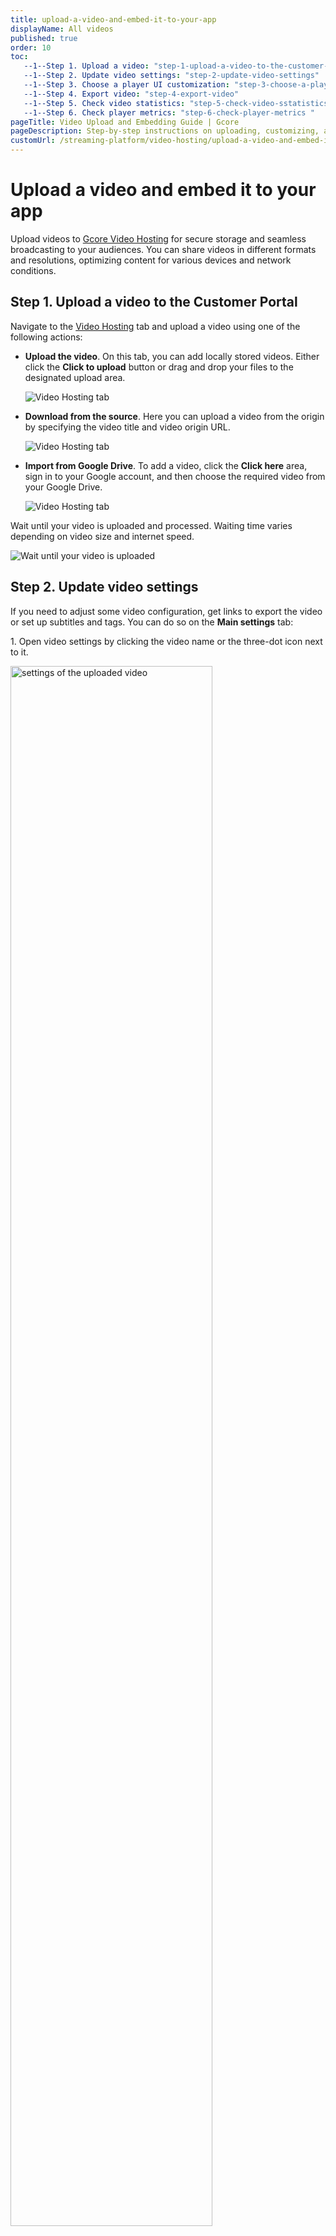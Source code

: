 ```yaml
---
title: upload-a-video-and-embed-it-to-your-app
displayName: All videos
published: true
order: 10
toc:
   --1--Step 1. Upload a video: "step-1-upload-a-video-to-the-customer-portal"
   --1--Step 2. Update video settings: "step-2-update-video-settings"
   --1--Step 3. Choose a player UI customization: "step-3-choose-a-player-ui-customization-and-video-projection"
   --1--Step 4. Export video: "step-4-export-video"
   --1--Step 5. Check video statistics: "step-5-check-video-sstatistics"
   --1--Step 6. Check player metrics: "step-6-check-player-metrics "              
pageTitle: Video Upload and Embedding Guide | Gcore
pageDescription: Step-by-step instructions on uploading, customizing, and embedding videos in your application for a seamless viewing experience and statistics tracking.
customUrl: /streaming-platform/video-hosting/upload-a-video-and-embed-it-to-your-app
---
```

# Upload a video and embed it to your app

Upload videos to <a href="https://gcore.com/streaming-platform/video-hosting" target="_blank">Gcore Video Hosting</a> for secure storage and seamless broadcasting to your audiences. You can share videos in different formats and resolutions, optimizing content for various devices and network conditions.

## Step 1. Upload a video to the Customer Portal
  
Navigate to the <a href="https://streaming.gcore.com/video/list" target="_blank">Video Hosting</a> tab and upload a video using one of the following actions: 

* **Upload the video**. On this tab, you can add locally stored videos. Either click the **Click to upload** button or drag and drop your files to the designated upload area.

  <img src="https://assets.gcore.pro/docs/streaming-platform/video-hosting/upload-a-video-and-embed-it-to-your-app/upload-video-tab.png" alt="Video Hosting tab">

* **Download from the source**. Here you can upload a video from the origin by specifying the video title and video origin URL.

  <img src="https://assets.gcore.pro/docs/streaming-platform/video-hosting/upload-a-video-and-embed-it-to-your-app/download-from-source.png" alt="Video Hosting tab">

* **Import from Google Drive**. To add a video, click the **Click here** area, sign in to your Google account, and then choose the required video from your Google Drive. 

  <img src="https://assets.gcore.pro/docs/streaming-platform/video-hosting/upload-a-video-and-embed-it-to-your-app/import-from-google-drive.png" alt="Video Hosting tab">

Wait until your video is uploaded and processed. Waiting time varies depending on video size and internet speed.  
  
<img src="https://assets.gcore.pro/docs/streaming-platform/video-hosting/upload-a-video-and-embed-it-to-your-app/video-uploading-process.png" alt="Wait until your video is uploaded">

## Step 2. Update video settings

If you need to adjust some video configuration, get links to export the video or set up subtitles and tags. You can do so on the **Main settings** tab: 

1\. Open video settings by clicking the video name or the three-dot icon next to it.
  
<img src="https://assets.gcore.pro/docs/streaming-platform/video-hosting/upload-a-video-and-embed-it-to-your-app/video-settings.png" alt="settings of the uploaded video" width="80%">

2\. Update the following video settings if necessary:

- **Name**: Change its name (it will be displayed in the Gcore Customer Portal)
- **Description**: Enter a description (it will be displayed in the Gcore Customer Portal)
- **Player**: Select custom player, if you enabled the <a href="https://gcore.com/docs/streaming-platform/extra-features/customize-appearance-of-the-built-in-player" target="_blank">Players</a> feature
- **Tags**: Select <a href="https://gcore.com/docs/streaming-platform/video-hosting/organize-uploaded-videos#how-to-use-tags" target="_blank">tags</a> for a video
- **Subtitles**: Add <a href="https://gcore.com/docs/streaming-platform/video-hosting/subtitles-and-closed-captions-for-vod#control-panel">subtitles and choose a subtitle language</a>
- **Screensaver**: Select a screensaver from screenshots or upload a screensaver from your computer

<img src="https://assets.gcore.pro/docs/streaming-platform/video-hosting/upload-a-video-and-embed-it-to-your-app/video-main-settings-update.png" alt="Video settings" width="80%"> 

3\. Select one of the automatically created video posters or upload a new one from your local storage.

<img src="https://assets.gcore.pro/docs/streaming-platform/video-hosting/upload-a-video-and-embed-it-to-your-app/choose-video-poster.png" alt="Video poster settings" width="80%"> 

## Step 3. Choose a player UI customization and video projection

Customize the functionality and appearance of a <a href="https://gcore.com/docs/streaming-platform/extra-features/customize-appearance-of-the-built-in-player" target="_blank">built-in HTML web player</a> for the uploaded video. Note that these settings apply only to the built-in player and won’t affect viewers using external or OS-native players. 

In the **Player** dropdown, you can choose the existing configuration. To add a new built-in player and customize its settings, refer to our <a href="https://gcore.com/docs/streaming-platform/extra-features/customize-appearance-of-the-built-in-player" target="_blank">dedicated guide</a>. 

You can also apply **Video projection** settings. If you select the **180/360 projection** option, the player will project the video not like a regular “flat” video but <a href="https://en.wikipedia.org/wiki/360-degree_video" target="_blank">volumetric with superposition on a sphere</a>. 

<img src="https://assets.gcore.pro/docs/streaming-platform/video-hosting/upload-a-video-and-embed-it-to-your-app/player-projection.png" alt="Player customization & projection settings" width="80%"> 

## Step 4. Export video

In the **Links for export** section, choose the relevant export method: 

* **Video page URL**: A Web player URL to access and play the video directly from a website. 

* **HLS manifest URL**: A URL to a master playlist HLS (master.m3u8) with MPEGTS container. 

* **iFrame embed code**: A URL to our HTML video player with the video inside. It can be inserted into an iframe on your website and the video will automatically play on all browsers. 

In the Links for export section, you can also choose the video size and download the uploaded video in the required quality by selecting its bitrate and clicking **Download video**.    

<img src="https://assets.gcore.pro/docs/streaming-platform/video-hosting/upload-a-video-and-embed-it-to-your-app/export-links.png" alt="Export tab" width="80%">  

## Step 5. Check video statistics 

This tab displays data on unique views gathered through Gcore CDN. Each viewer is counted only once, regardless of how many times they connect or disconnect or which player they use. For more information on how the data is collected and counted, check our <a href="https://api.gcore.com/docs/streaming#tag/Statistics" target="_blank">API documentation</a>. 

The displayed statistics correspond to the period set by the table filters. 

<img src="https://assets.gcore.pro/docs/streaming-platform/video-hosting/upload-a-video-and-embed-it-to-your-app/video-statistics-tab.png" alt="General statistics tab" width="80%">  

After you upload the video, you can check its: 

* **Unique views**:  The number of individual viewers who have watched the video. 

* **Delivery minutes**: The amount of traffic and the duration (in minutes) of video downloaded through Gcore CDN. 

<alert-element type="info" title="Info">
 
Certain video players may download the entire video to the buffer, even if users don't watch it completely. This can lead to unnecessary consumption of your traffic and inflated view count without actual user engagement. 

To prevent this, adjust your player settings to optimize downloading to the buffer. For example, the <a href="https://gcore.com/docs/streaming-platform/extra-features/customize-appearance-of-the-built-in-player" target="_blank">Gcore built-in player</a> downloads only the first few video fragments. 
 
</alert-element>

## Step 6. Check player metrics

On this tab, you view comprehensive information about the views in the built-in player. 

<alert-element type="tip" title="Tip">

All data displayed on the Player metrics tab reflects only the statistics collected by the built-in HTML player. If users viewed video in external or OS-native players, those views and interactions are not included in the metrics. 

</alert-element>

Player statistics are available in Coordinated Universal Time (UTC) or in your local time zone format.  

By default, the date is presented for the last 24 hours. However, you can adjust the displayed information based on the date and time filters. To keep the data up to date without refreshing the page manually, you can choose the preferred **Auto refresh **interval in the dropdown. 

### Average view duration 

This graph shows how many minutes the audience watched the video in the built-in player.  This graph shows how many minutes the audience watched the video in the built-in player. 

Based on this data, you can see how many viewers started watching your video and where they stopped, without completing it.  

<img src="https://assets.gcore.pro/docs/streaming-platform/video-hosting/upload-a-video-and-embed-it-to-your-app/player-metrics-tab.png" alt="Player metrics showing average video views" width="80%">  

### Browsers 

In the **Browsers** section, you can view information about the browsers your viewers use to watch your video. 

<img src="https://assets.gcore.pro/docs/streaming-platform/video-hosting/upload-a-video-and-embed-it-to-your-app/browsers-section.png" alt="Player metrics showing user browser data" width="80%">  

### Geography 

The **Geography** section displays a world map highlighting the countries where viewers have watched your videos for at least 5 seconds. The viewer's country is determined by their IP address. 

<img src="https://assets.gcore.pro/docs/streaming-platform/video-hosting/upload-a-video-and-embed-it-to-your-app/geography-section.png" alt="Player metrics showing geography data" width="80%">  

### Hosts 

The **Hosts** section provides data on the URLs of requested pages. Only views lasting longer than five seconds are counted.  

The `streaming.gcore.com` URL means a video was watched from a personal Gcore account.   

<img src="https://assets.gcore.pro/docs/streaming-platform/video-hosting/upload-a-video-and-embed-it-to-your-app/hosts-section.png" alt="Player metrics showing hosts data" width="80%">  

### OS 

The OS section features statistics on users' operating systems. 

<img src="https://assets.gcore.pro/docs/streaming-platform/video-hosting/upload-a-video-and-embed-it-to-your-app/os-section.png" alt="Player metrics showing OS data" width="80%">  

### Amount of viewers 

In the Amount of viewers section, you can analyze the following information about user interaction with a video: 

* **Uploads**: The number of times users opened a video. 

* **Starts**: The number of times users clicked the Play button. 

* **Viewers**: The total number of viewers who have watched a video for at least 5 seconds. 

* **Unique viewers**: The number of unique viewers. It's determined by criteria such as IP address, screen size, browser, and cookies.  

<img src="https://assets.gcore.pro/docs/streaming-platform/video-hosting/upload-a-video-and-embed-it-to-your-app/amount-viewers-section.png" alt="Player metrics showing amount viewers data" width="80%"> 